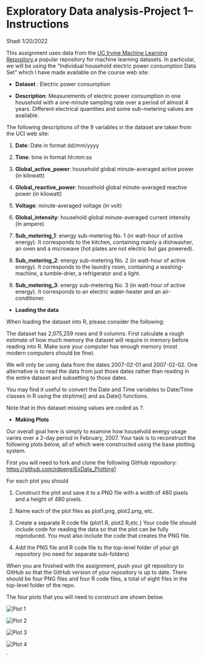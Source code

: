 Exploratory Data analysis-Project 1–Instructions
================
Shadi
1/20/2022

This assignment uses data from the [UC Irvine Machine Learning
Repository](http://archive.ics.uci.edu/ml/index.php),a popular
repository for machine learning datasets. In particular, we will be
using the “Individual household electric power consumption Data Set”
which I have made available on the course web site:

  - **Dataset** : Electric power consumption

  - **Description**: Measurements of electric power consumption in one
    household with a one-minute sampling rate over a period of almost 4
    years. Different electrical quantities and some sub-metering values
    are available.

The following descriptions of the 9 variables in the dataset are taken
from the UCI web site:

1.  **Date**: Date in format dd/mm/yyyy

2.  **Time**: time in format hh:mm:ss

3.  **Global\_active\_power**: household global minute-averaged active
    power (in kilowatt)

4.  **Global\_reactive\_power**: household global minute-averaged
    reactive power (in kilowatt)

5.  **Voltage**: minute-averaged voltage (in volt)

6.  **Global\_intensity**: household global minute-averaged current
    intensity (in ampere)

7.  **Sub\_metering\_1**: energy sub-metering No. 1 (in watt-hour of
    active energy). It corresponds to the kitchen, containing mainly a
    dishwasher, an oven and a microwave (hot plates are not electric but
    gas powered).

8.  **Sub\_metering\_2**: energy sub-metering No. 2 (in watt-hour of
    active energy). It corresponds to the laundry room, containing a
    washing-machine, a tumble-drier, a refrigerator and a light.

9.  **Sub\_metering\_3**: energy sub-metering No. 3 (in watt-hour of
    active energy). It corresponds to an electric water-heater and an
    air-conditioner.

<!-- end list -->

  - **Loading the data**

When loading the dataset into R, please consider the following:

The dataset has 2,075,259 rows and 9 columns. First calculate a rough
estimate of how much memory the dataset will require in memory before
reading into R. Make sure your computer has enough memory (most modern
computers should be fine).

We will only be using data from the dates 2007-02-01 and 2007-02-02. One
alternative is to read the data from just those dates rather than
reading in the entire dataset and subsetting to those dates.

You may find it useful to convert the Date and Time variables to
Date/Time classes in R using the strptime() and as.Date() functions.

Note that in this dataset missing values are coded as ?.

  - **Making Plots**

Our overall goal here is simply to examine how household energy usage
varies over a 2-day period in February, 2007. Your task is to
reconstruct the following plots below, all of which were constructed
using the base plotting system.

First you will need to fork and clone the following GitHub repository:
<https://github.com/rdpeng/ExData_Plotting1>

For each plot you should

1.  Construct the plot and save it to a PNG file with a width of 480
    pixels and a height of 480 pixels.

2.  Name each of the plot files as plot1.png, plot2.png, etc.

3.  Create a separate R code file (plot1.R, plot2.R,etc.) Your code file
    should include code for reading the data so that the plot can be
    fully reproduced. You must also include the code that creates the
    PNG file.

4.  Add the PNG file and R code file to the top-level folder of your git
    repository (no need for separate sub-folders)

When you are finished with the assignment, push your git repository to
GitHub so that the GitHub version of your repository is up to date.
There should be four PNG files and four R code files, a total of eight
files in the top-level folder of the repo.

The four plots that you will need to construct are shown below.

![Plot
1](https://raw.githubusercontent.com/rdpeng/ExData_Plotting1/master/figure/unnamed-chunk-2.png)

![Plot
2](https://raw.githubusercontent.com/rdpeng/ExData_Plotting1/master/figure/unnamed-chunk-3.png)

![Plot
3](https://raw.githubusercontent.com/rdpeng/ExData_Plotting1/master/figure/unnamed-chunk-4.png)

![Plot
4](https://raw.githubusercontent.com/rdpeng/ExData_Plotting1/master/figure/unnamed-chunk-5.png)

\`
